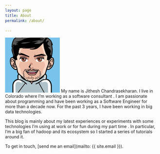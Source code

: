 ```yaml
---
layout: page
title: About
permalink: /about/

---
```


![My helpful screenshot](/img/me.png) 
My name is Jithesh Chandrasekharan. I  live in  Colorado  where I’m working as a software consultant . I am passionate about programming and have been working as a Software Engineer for more than a decade now. For the past 3 years, I have been working in big data technologies.

This blog is mainly about my latest experiences or experiments with some technologies I’m using at work or for fun during my part time .  In particular, I’m a big fan of hadoop and its ecosystem so I started  a series of tutorials around it.

To get in touch, [send me an email](mailto: {{ site.email }}).
